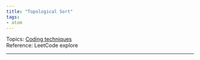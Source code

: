 ```yaml
---
title: "Topological Sort"
tags:
- atom
---
```

Topics: [Coding techniques](Topics/Coding%20techniques.md)  
Reference: LeetCode explore  

---
